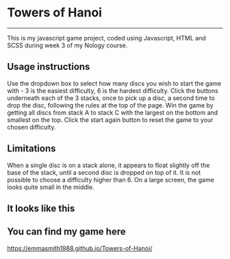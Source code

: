 # Towers of Hanoi
-----------------
This is my javascript game project, coded using Javascript, HTML and SCSS during week 3 of my Nology course.

## Usage instructions

Use the dropdown box to select how many discs you wish to start the game with - 3 is the easiest difficulty, 6 is the hardest difficulty. 
Click the buttons underneath each of the 3 stacks, once to pick up a disc, a second time to drop the disc, following the rules at the top of the page.
Win the game by getting all discs from stack A to stack C with the largest on the bottom and smallest on the top.
Click the start again button to reset the game to your chosen difficulty.

## Limitations

When a single disc is on a stack alone, it appears to float slightly off the base of the stack, until a second disc is dropped on top of it.
It is not possible to choose a difficulty higher than 6.
On a large screen, the game looks quite small in the middle.

## It looks like this



## You can find my game here

https://emmasmith1988.github.io/Towers-of-Hanoi/